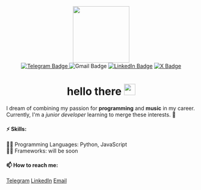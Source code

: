 <div id="header" align="center">
  <img src="https://media0.giphy.com/media/v1.Y2lkPTc5MGI3NjExbGx5d3VhcnVocWRxM2YzN285dHo3c3RqbmJmeGZwcW9pZG5ieXhneiZlcD12MV9pbnRlcm5hbF9naWZfYnlfaWQmY3Q9cw/WIQ0N0OUvei1OW1h9Z/giphy.gif" width="150"/>
  <div id="badges">
      <a href="https://t.me/DarkVib">
    <picture>
        <img src="https://img.shields.io/badge/Telegram-blue?style=for-the-badge&logo=telegram&logoColor=white" alt="Telegram Badge"/>        
    </picture>
      </a>
    <picture>
      <a href="mailto:darkdomian@gmail.com" id="gmail_badges" style="text-decoration: none;">
      <img src="https://img.shields.io/badge/Gmail-red?style=for-the-badge&logo=gmail&logoColor=white" alt="Gmail Badge"/></a>
    </picture>
    <picture>
      <a href="https://www.linkedin.com/in/darkdomian/">
      <img src="https://img.shields.io/badge/LinkedIn-blue?style=for-the-badge&logo=linkedin&logoColor=white" alt="LinkedIn Badge"/></a>
    </picture>
    <picture>
      <a href="https://x.com/DarkDomian" id="x_badges">
      <img src="https://img.shields.io/badge/twitter-black?style=for-the-badge&logo=X&logoColor=white" alt="X Badge"/></a>
    </picture>
  </div>
  <img src="https://komarev.com/ghpvc/?username=darkdomian&style=flat-square&color=blueviolet" alt=""/>
  <h1>
    hello there
    <img src="https://media.giphy.com/media/hvRJCLFzcasrR4ia7z/giphy.gif" width="30px"/>
  </h1>
</div>

I dream of combining my passion for **programming** and **music** in my career.<br>
Currently, I'm a *junior developer* learning to merge these interests. 🌱

#### ⚡ Skills:
👨‍💻 Programming Languages: Python, JavaScript<br>
👨‍💻 Frameworks: will be soon

#### 📫 How to reach me:
[Telegram](https://t.me/DarkVib)
[LinkedIn](https://www.linkedin.com/in/darkdomian/)
[Email](mailto:darkdomian@gmail.com)
